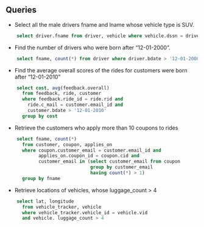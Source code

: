 ## Queries

- Select all the male drivers fname and lname whose vehicle type is SUV.

```sql
    select driver.fname from driver, vehicle where vehicle.dssn = driver.ssn and vehicle.type = 'SUV'
```

- Find the number of drivers who were born after “12-01-2000”.

```sql
    select fname, count(*) from driver where driver.bdate > '12-01-2000' group by fname
```

- Find the average overall scores of the rides for customers were born after “12-01-2010”

```sql
    select cost, avg(feedback.overall)
      from feedback, ride, customer
      where feedback.ride_id = ride.rid and
        ride.c_mail = customer.email_id and
        customer.bdate > '12-01-2010'
      group by cost
```

- Retrieve the customers who apply more than 10 coupons to rides  

```sql
    select fname, count(*)
      from customer, coupon, applies_on
      where coupon.customer_email = customer.email_id and
            applies_on.coupon_id = coupon.cid and
            customer_email in (select customer_email from coupon
                               group by customer_email
                               having count(*) > 1)
      group by fname
```

- Retrieve locations of vehicles, whose luggage_count > 4

```sql
    select lat, longitude
      from vehicle_tracker, vehicle
      where vehicle_tracker.vehicle_id = vehicle.vid
      and vehicle. luggage_count > 4
```